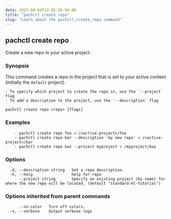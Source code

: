 ```yaml
---
date: 2023-08-04T13:05:50-04:00
title: "pachctl create repo"
slug: "Learn about the pachctl_create_repo command"
---
```


## pachctl create repo

Create a new repo in your active project.

### Synopsis

This command creates a repo in the project that is set to your active context (initially the `default` project).

	- To specify which project to create the repo in, use the `--project` flag 
	- To add a description to the project, use the `--description` flag  


```
pachctl create repo <repo> [flags]
```

### Examples

```
	- pachctl create repo foo ➔ /<active-project>/foo 
	- pachctl create repo bar --description 'my new repo' ➔ /<active-project>/bar 
	- pachctl create repo baz --project myproject ➔ /myproject/baz 

```

### Options

```
  -d, --description string   Set a repo description.
  -h, --help                 help for repo
      --project string       Specify an existing project (by name) for where the new repo will be located. (default "standard-ml-tutorial")
```

### Options inherited from parent commands

```
      --no-color   Turn off colors.
  -v, --verbose    Output verbose logs
```

